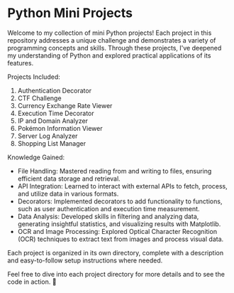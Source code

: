 # Python Mini Projects
Welcome to my collection of mini Python projects! Each project in this repository addresses a unique challenge and demonstrates a variety of programming concepts and skills.
Through these projects, I've deepened my understanding of Python and explored practical applications of its features.

Projects Included:

1. Authentication Decorator
2. CTF Challenge
3. Currency Exchange Rate Viewer
4. Execution Time Decorator
5. IP and Domain Analyzer
6. Pokémon Information Viewer
7. Server Log Analyzer
8. Shopping List Manager

Knowledge Gained:

* File Handling: Mastered reading from and writing to files, ensuring efficient data storage and retrieval.
* API Integration: Learned to interact with external APIs to fetch, process, and utilize data in various formats.
* Decorators: Implemented decorators to add functionality to functions, such as user authentication and execution time measurement.
* Data Analysis: Developed skills in filtering and analyzing data, generating insightful statistics, and visualizing results with Matplotlib.
* OCR and Image Processing: Explored Optical Character Recognition (OCR) techniques to extract text from images and process visual data.
  
Each project is organized in its own directory, complete with a description and easy-to-follow setup instructions where needed.

Feel free to dive into each project directory for more details and to see the code in action. 🚀

